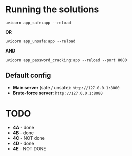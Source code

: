 # Running the solutions

```
uvicorn app_safe:app --reload
```

**OR**

```
uvicorn app_unsafe:app --reload
```

**AND**

```
uvicorn app_password_cracking:app --reload --port 8080
```

## Default config

- **Main server** (safe / unsafe): `http://127.0.0.1:8000`
- **Brute-force server**: `http://127.0.0.1:8080`

# TODO

- **4A** - done
- **4B** - done
- **4C** - NOT done
- **4D** - done
- **4E** - NOT DONE
